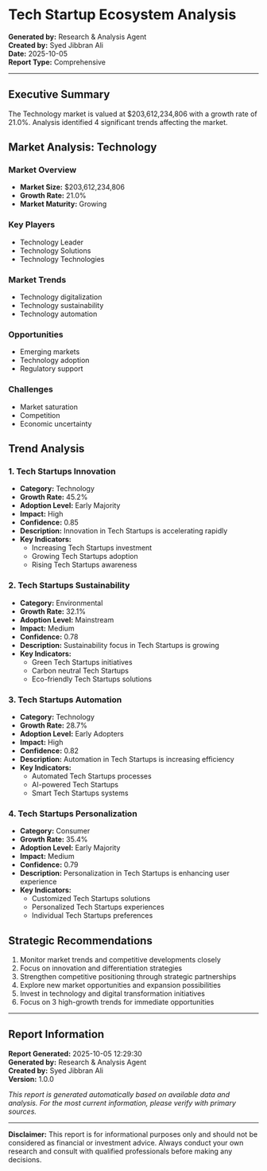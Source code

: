 # Tech Startup Ecosystem Analysis

**Generated by:** Research & Analysis Agent  
**Created by:** Syed Jibbran Ali  
**Date:** 2025-10-05  
**Report Type:** Comprehensive

---

## Executive Summary

The Technology market is valued at $203,612,234,806 with a growth rate of 21.0%. Analysis identified 4 significant trends affecting the market.

## Market Analysis: Technology

### Market Overview
- **Market Size:** $203,612,234,806
- **Growth Rate:** 21.0%
- **Market Maturity:** Growing

### Key Players
- Technology Leader
- Technology Solutions
- Technology Technologies

### Market Trends
- Technology digitalization
- Technology sustainability
- Technology automation

### Opportunities
- Emerging markets
- Technology adoption
- Regulatory support

### Challenges
- Market saturation
- Competition
- Economic uncertainty

## Trend Analysis

### 1. Tech Startups Innovation
- **Category:** Technology
- **Growth Rate:** 45.2%
- **Adoption Level:** Early Majority
- **Impact:** High
- **Confidence:** 0.85
- **Description:** Innovation in Tech Startups is accelerating rapidly
- **Key Indicators:**
  - Increasing Tech Startups investment
  - Growing Tech Startups adoption
  - Rising Tech Startups awareness

### 2. Tech Startups Sustainability
- **Category:** Environmental
- **Growth Rate:** 32.1%
- **Adoption Level:** Mainstream
- **Impact:** Medium
- **Confidence:** 0.78
- **Description:** Sustainability focus in Tech Startups is growing
- **Key Indicators:**
  - Green Tech Startups initiatives
  - Carbon neutral Tech Startups
  - Eco-friendly Tech Startups solutions

### 3. Tech Startups Automation
- **Category:** Technology
- **Growth Rate:** 28.7%
- **Adoption Level:** Early Adopters
- **Impact:** High
- **Confidence:** 0.82
- **Description:** Automation in Tech Startups is increasing efficiency
- **Key Indicators:**
  - Automated Tech Startups processes
  - AI-powered Tech Startups
  - Smart Tech Startups systems

### 4. Tech Startups Personalization
- **Category:** Consumer
- **Growth Rate:** 35.4%
- **Adoption Level:** Early Majority
- **Impact:** Medium
- **Confidence:** 0.79
- **Description:** Personalization in Tech Startups is enhancing user experience
- **Key Indicators:**
  - Customized Tech Startups solutions
  - Personalized Tech Startups experiences
  - Individual Tech Startups preferences

## Strategic Recommendations

1. Monitor market trends and competitive developments closely
2. Focus on innovation and differentiation strategies
3. Strengthen competitive positioning through strategic partnerships
4. Explore new market opportunities and expansion possibilities
5. Invest in technology and digital transformation initiatives
6. Focus on 3 high-growth trends for immediate opportunities

---

## Report Information

**Report Generated:** 2025-10-05 12:29:30  
**Generated by:** Research & Analysis Agent  
**Created by:** Syed Jibbran Ali  
**Version:** 1.0.0

*This report is generated automatically based on available data and analysis. For the most current information, please verify with primary sources.*

---

**Disclaimer:** This report is for informational purposes only and should not be considered as financial or investment advice. Always conduct your own research and consult with qualified professionals before making any decisions.
